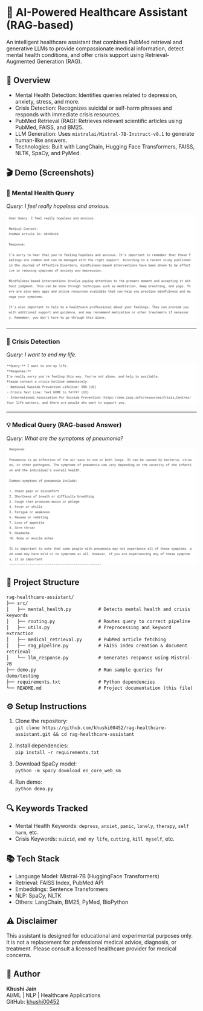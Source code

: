 # 🧠 AI-Powered Healthcare Assistant (RAG-based)

An intelligent healthcare assistant that combines PubMed retrieval and generative LLMs to provide compassionate medical information, detect mental health conditions, and offer crisis support using Retrieval-Augmented Generation (RAG).

## 📌 Overview

- Mental Health Detection: Identifies queries related to depression, anxiety, stress, and more.  
- Crisis Detection: Recognizes suicidal or self-harm phrases and responds with immediate crisis resources.  
- PubMed Retrieval (RAG): Retrieves relevant scientific articles using PubMed, FAISS, and BM25.  
- LLM Generation: Uses `mistralai/Mistral-7B-Instruct-v0.1` to generate human-like answers.  
- Technologies: Built with LangChain, Hugging Face Transformers, FAISS, NLTK, SpaCy, and PyMed.

## 🎬 Demo (Screenshots)

### 🧠 Mental Health Query
_Query: I feel really hopeless and anxious._

![Mental Health Response](screenshots/mental_health_query.png)

---

### 🚨 Crisis Detection
_Query: I want to end my life._

![Crisis Response](screenshots/crisis_response.png)

---

### 💡 Medical Query (RAG-based Answer)
_Query: What are the symptoms of pneumonia?_

![Medical Query Response](screenshots/medical_query.png)


## 📁 Project Structure

```
rag-healthcare-assistant/
├── src/
│   ├── mental_health.py          # Detects mental health and crisis keywords
│   ├── routing.py                # Routes query to correct pipeline
│   ├── utils.py                  # Preprocessing and keyword extraction
│   ├── medical_retrieval.py      # PubMed article fetching
│   ├── rag_pipeline.py           # FAISS index creation & document retrieval
│   └── llm_response.py           # Generates response using Mistral-7B
├── demo.py                       # Run sample queries for demo/testing
├── requirements.txt              # Python dependencies
└── README.md                     # Project documentation (this file)
```

## ⚙️ Setup Instructions

1. Clone the repository:  
   `git clone https://github.com/khushi00452/rag-healthcare-assistant.git && cd rag-healthcare-assistant`

2. Install dependencies:  
   `pip install -r requirements.txt`

3. Download SpaCy model:  
   `python -m spacy download en_core_web_sm`

4. Run demo:  
   `python demo.py`

## 🔍 Keywords Tracked

- Mental Health Keywords: `depress`, `anxiet`, `panic`, `lonely`, `therapy`, `self harm`, etc.  
- Crisis Keywords: `suicid`, `end my life`, `cutting`, `kill myself`, etc.

## 📚 Tech Stack

- Language Model: Mistral-7B (HuggingFace Transformers)  
- Retrieval: FAISS Index, PubMed API  
- Embeddings: Sentence Transformers  
- NLP: SpaCy, NLTK  
- Others: LangChain, BM25, PyMed, BioPython

## ⚠️ Disclaimer

This assistant is designed for educational and experimental purposes only. It is not a replacement for professional medical advice, diagnosis, or treatment. Please consult a licensed healthcare provider for medical concerns.

## 👤 Author

**Khushi Jain**  
AI/ML | NLP | Healthcare Applications  
GitHub: [khushi00452](https://github.com/khushi00452)


